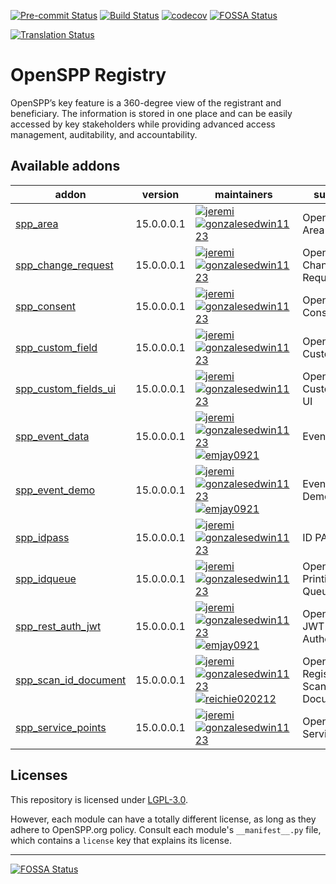 <!-- /!\ Non OCA Context : Set here the badge of your runbot / runboat instance. -->
[![Pre-commit Status](https://github.com/openspp/openspp-registry/actions/workflows/pre-commit.yml/badge.svg?branch=15.0)](https://github.com/openspp/openspp-registry/actions/workflows/pre-commit.yml?query=branch%3A15.0)
[![Build Status](https://github.com/openspp/openspp-registry/actions/workflows/test.yml/badge.svg?branch=15.0)](https://github.com/openspp/openspp-registry/actions/workflows/test.yml?query=branch%3A15.0)
[![codecov](https://codecov.io/gh/openspp/openspp-registry/branch/15.0/graph/badge.svg)](https://codecov.io/gh/openspp/openspp-registry)
[![FOSSA Status](https://app.fossa.com/api/projects/git%2Bgithub.com%2FOpenSPP%2Fopenspp-registry.svg?type=shield)](https://app.fossa.com/projects/git%2Bgithub.com%2FOpenSPP%2Fopenspp-registry?ref=badge_shield)
<!-- /!\ Non OCA Context : Set here the badge of your translation instance. -->
[![Translation Status](https://translate.openspp.org/widgets/openspp/-/svg-badge.svg)](https://translate.openspp.org/engage/openspp/?utm_source=widget)

<!-- /!\ do not modify above this line -->

# OpenSPP Registry

OpenSPP’s key feature is a 360-degree view of the registrant and beneficiary. The information is stored in one place and can be easily accessed by key stakeholders while providing advanced access management, auditability, and accountability.

<!-- /!\ do not modify below this line -->

<!-- prettier-ignore-start -->

[//]: # (addons)

Available addons
----------------
addon | version | maintainers | summary
--- | --- | --- | ---
[spp_area](spp_area/) | 15.0.0.0.1 | [![jeremi](https://github.com/jeremi.png?size=30px)](https://github.com/jeremi) [![gonzalesedwin1123](https://github.com/gonzalesedwin1123.png?size=30px)](https://github.com/gonzalesedwin1123) | OpenSPP Area
[spp_change_request](spp_change_request/) | 15.0.0.0.1 | [![jeremi](https://github.com/jeremi.png?size=30px)](https://github.com/jeremi) [![gonzalesedwin1123](https://github.com/gonzalesedwin1123.png?size=30px)](https://github.com/gonzalesedwin1123) | OpenSPP Change Request
[spp_consent](spp_consent/) | 15.0.0.0.1 | [![jeremi](https://github.com/jeremi.png?size=30px)](https://github.com/jeremi) [![gonzalesedwin1123](https://github.com/gonzalesedwin1123.png?size=30px)](https://github.com/gonzalesedwin1123) | OpenSPP Consent
[spp_custom_field](spp_custom_field/) | 15.0.0.0.1 | [![jeremi](https://github.com/jeremi.png?size=30px)](https://github.com/jeremi) [![gonzalesedwin1123](https://github.com/gonzalesedwin1123.png?size=30px)](https://github.com/gonzalesedwin1123) | OpenSPP Custom Field
[spp_custom_fields_ui](spp_custom_fields_ui/) | 15.0.0.0.1 | [![jeremi](https://github.com/jeremi.png?size=30px)](https://github.com/jeremi) [![gonzalesedwin1123](https://github.com/gonzalesedwin1123.png?size=30px)](https://github.com/gonzalesedwin1123) | OpenSPP Custom Fields UI
[spp_event_data](spp_event_data/) | 15.0.0.0.1 | [![jeremi](https://github.com/jeremi.png?size=30px)](https://github.com/jeremi) [![gonzalesedwin1123](https://github.com/gonzalesedwin1123.png?size=30px)](https://github.com/gonzalesedwin1123) [![emjay0921](https://github.com/emjay0921.png?size=30px)](https://github.com/emjay0921) | Event Data
[spp_event_demo](spp_event_demo/) | 15.0.0.0.1 | [![jeremi](https://github.com/jeremi.png?size=30px)](https://github.com/jeremi) [![gonzalesedwin1123](https://github.com/gonzalesedwin1123.png?size=30px)](https://github.com/gonzalesedwin1123) [![emjay0921](https://github.com/emjay0921.png?size=30px)](https://github.com/emjay0921) | Event Data Demo
[spp_idpass](spp_idpass/) | 15.0.0.0.1 | [![jeremi](https://github.com/jeremi.png?size=30px)](https://github.com/jeremi) [![gonzalesedwin1123](https://github.com/gonzalesedwin1123.png?size=30px)](https://github.com/gonzalesedwin1123) | ID PASS
[spp_idqueue](spp_idqueue/) | 15.0.0.0.1 | [![jeremi](https://github.com/jeremi.png?size=30px)](https://github.com/jeremi) [![gonzalesedwin1123](https://github.com/gonzalesedwin1123.png?size=30px)](https://github.com/gonzalesedwin1123) | OpenSPP ID Printing Queue
[spp_rest_auth_jwt](spp_rest_auth_jwt/) | 15.0.0.0.1 | [![jeremi](https://github.com/jeremi.png?size=30px)](https://github.com/jeremi) [![gonzalesedwin1123](https://github.com/gonzalesedwin1123.png?size=30px)](https://github.com/gonzalesedwin1123) [![emjay0921](https://github.com/emjay0921.png?size=30px)](https://github.com/emjay0921) | OpenSPP JWT Rest API Authentication
[spp_scan_id_document](spp_scan_id_document/) | 15.0.0.0.1 | [![jeremi](https://github.com/jeremi.png?size=30px)](https://github.com/jeremi) [![gonzalesedwin1123](https://github.com/gonzalesedwin1123.png?size=30px)](https://github.com/gonzalesedwin1123) [![reichie020212](https://github.com/reichie020212.png?size=30px)](https://github.com/reichie020212) | OpenSPP Registry - Scan ID Document
[spp_service_points](spp_service_points/) | 15.0.0.0.1 | [![jeremi](https://github.com/jeremi.png?size=30px)](https://github.com/jeremi) [![gonzalesedwin1123](https://github.com/gonzalesedwin1123.png?size=30px)](https://github.com/gonzalesedwin1123) | OpenSPP Service Points

[//]: # (end addons)

<!-- prettier-ignore-end -->

## Licenses

This repository is licensed under [LGPL-3.0](LICENSE).

However, each module can have a totally different license, as long as they adhere to OpenSPP.org
policy. Consult each module's `__manifest__.py` file, which contains a `license` key
that explains its license.

----
<!-- /!\ Non OCA Context : Set here the full description of your organization. -->


[![FOSSA Status](https://app.fossa.com/api/projects/git%2Bgithub.com%2FOpenSPP%2Fopenspp-registry.svg?type=large)](https://app.fossa.com/projects/git%2Bgithub.com%2FOpenSPP%2Fopenspp-registry?ref=badge_large)